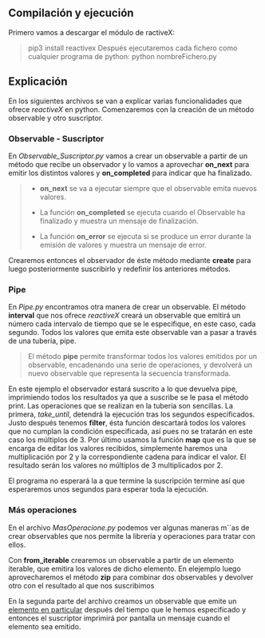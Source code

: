 ## Compilación y ejecución
Primero vamos a descargar el módulo de ractiveX:
> pip3 install reactivex
Después ejecutaremos cada fichero como cualquier programa de python:
> python nombreFichero.py

## Explicación
En los siguientes archivos se van a explicar varias funcionalidades que ofrece *reactiveX* en python. Comenzaremos con la creación de un método observable y otro suscriptor.
### Observable - Suscriptor
En *Observable_Suscriptor.py* vamos a crear un observable a partir de un método que recibe un observador y lo vamos a aprovechar **on_next** para emitir los distintos valores y **on_completed** para indicar que ha finalizado.

>- **on_next** se va a ejecutar siempre que el observable emita nuevos valores. 
>
>- La función **on_completed** se ejecuta cuando el Observable ha finalizado y muestra un mensaje de finalización.
>
>- La función **on_error** se ejecuta si se produce un error durante la emisión de valores y muestra un mensaje de error.

Crearemos entonces el observador de éste método mediante **create** para luego posteriormente suscribirlo y redefinir los anteriores métodos.

### Pipe
En *Pipe.py* encontramos otra manera de crear un observable. El método **interval** que nos ofrece *reactiveX* creará un observable que emitirá un número cada intervalo de tiempo que se le especifique, en este caso, cada segundo. Todos los valores que emita este observable van a pasar a través de una tubería, pipe.

> El método **pipe** permite transformar todos los valores emitidos por un observable, encadenando una serie de operaciones, y devolverá un nuevo observable que representa la secuencia transformada.

En este ejemplo el observador estará suscrito a lo que devuelva pipe, imprimiendo todos los resultados ya que a suscribe se le pasa el método print. Las operaciones que se realizan en la tubería son sencillas. La primera, *take_until*, detendrá la ejecución tras los segundos especificados. Justo después tenemos **filter**, ésta función descartará todos los valores que no cumplan la condición especificada, así pues no se tratarán en este caso los múltiplos de 3. Por último usamos la función **map** que es la que se encarga de editar los valores recibidos, simplemente haremos una multiplicación por 2 y la correspondiente cadena para indicar el valor. El resultado serán los valores no múltiplos de 3 multiplicados por 2.

El programa no esperará la a que termine la suscripción termine así que esperaremos unos segundos para esperar toda la ejecución.

### Más operaciones
En el archivo *MasOperacione.py* podemos ver algunas maneras m´´as de crear observables que nos permite la librería y operaciones para tratar con ellos. 

Con **from_iterable** crearemos un observable a partir de un elemento iterable, que emitira los valores de dicho elemento. En elejemplo luego aprovecharemos el método **zip** para combinar dos observables y devolver otro con el resultado al que nos suscribimos

En la segunda parte del archivo creamos un observable que emite un [elemento en particular](https://reactivex.io/documentation/operators/timer.html) después del tiempo que le hemos especificado y entonces el suscriptor imprimirá por pantalla un mensaje cuando el elemento sea emitido.